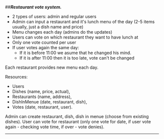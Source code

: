 ##**_Restaurant vote system._**

* 2 types of users: admin and regular users
 * Admin can input a restaurant and it's lunch menu of the day (2-5 items usually, just a dish name and price)
 * Menu changes each day (admins do the updates)
 * Users can vote on which restaurant they want to have lunch at
 * Only one vote counted per user
 * If user votes again the same day:
    - If it is before 11:00 we asume that he changed his mind.
    - If it is after 11:00 then it is too late, vote can't be changed

Each restaurant provides new menu each day.

Resources:
- Users 
- Dishes (name, price, actual), 
- Restaurants (name, address), 
- DishInMenue (date, restaurant, dish),
- Votes (date, restaurant, user).
 
Admin can create restaurant, dish, dish in menue (choose from existing dishes).
User can vote for restaurant (only one vote for date, if user vote again - checking vote time, if over - vote denies).


_________________________